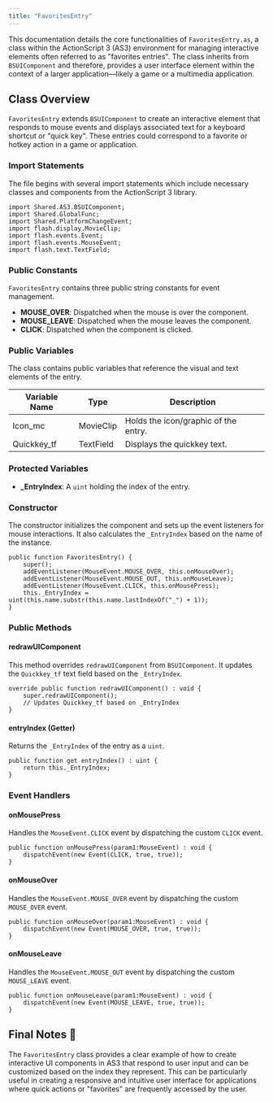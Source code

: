 ```yaml
---
title: "FavoritesEntry"
---
```


This documentation details the core functionalities of `FavoritesEntry.as`, a class within the ActionScript 3 (AS3) environment for managing interactive elements often referred to as "favorites entries".
The class inherits from `BSUIComponent` and therefore, provides a user interface element within the context of a larger application—likely a game or a multimedia application.

## Class Overview
`FavoritesEntry` extends `BSUIComponent` to create an interactive element that responds to mouse events and displays associated text for a keyboard shortcut or "quick key".
These entries could correspond to a favorite or hotkey action in a game or application.

### Import Statements
The file begins with several import statements which include necessary classes and components from the ActionScript 3 library.

```as3
import Shared.AS3.BSUIComponent;
import Shared.GlobalFunc;
import Shared.PlatformChangeEvent;
import flash.display.MovieClip;
import flash.events.Event;
import flash.events.MouseEvent;
import flash.text.TextField;
```

### Public Constants
`FavoritesEntry` contains three public string constants for event management.
- **MOUSE_OVER**: Dispatched when the mouse is over the component.
- **MOUSE_LEAVE**: Dispatched when the mouse leaves the component.
- **CLICK**: Dispatched when the component is clicked.

### Public Variables
The class contains public variables that reference the visual and text elements of the entry.

| Variable Name | Type        | Description                          |
|---------------|-------------|--------------------------------------|
| Icon_mc       | MovieClip   | Holds the icon/graphic of the entry. |
| Quickkey_tf   | TextField   | Displays the quickkey text.          |

### Protected Variables
- **_EntryIndex**: A `uint` holding the index of the entry.

### Constructor
The constructor initializes the component and sets up the event listeners for mouse interactions.
It also calculates the `_EntryIndex` based on the name of the instance.

```as3
public function FavoritesEntry() {
    super();
    addEventListener(MouseEvent.MOUSE_OVER, this.onMouseOver);
    addEventListener(MouseEvent.MOUSE_OUT, this.onMouseLeave);
    addEventListener(MouseEvent.CLICK, this.onMousePress);
    this._EntryIndex = uint(this.name.substr(this.name.lastIndexOf("_") + 1));
}
```

### Public Methods

#### redrawUIComponent
This method overrides `redrawUIComponent` from `BSUIComponent`. It updates the `Quickkey_tf` text field based on the `_EntryIndex`.

```as3
override public function redrawUIComponent() : void {
    super.redrawUIComponent();
    // Updates Quickkey_tf based on _EntryIndex
}
```

#### entryIndex (Getter)
Returns the `_EntryIndex` of the entry as a `uint`.

```as3
public function get entryIndex() : uint {
    return this._EntryIndex;
}
```

### Event Handlers

#### onMousePress
Handles the `MouseEvent.CLICK` event by dispatching the custom `CLICK` event.

```as3
public function onMousePress(param1:MouseEvent) : void {
    dispatchEvent(new Event(CLICK, true, true));
}
```

#### onMouseOver
Handles the `MouseEvent.MOUSE_OVER` event by dispatching the custom `MOUSE_OVER` event.

```as3
public function onMouseOver(param1:MouseEvent) : void {
    dispatchEvent(new Event(MOUSE_OVER, true, true));
}
```

#### onMouseLeave
Handles the `MouseEvent.MOUSE_OUT` event by dispatching the custom `MOUSE_LEAVE` event.

```as3
public function onMouseLeave(param1:MouseEvent) : void {
    dispatchEvent(new Event(MOUSE_LEAVE, true, true));
}
```

## Final Notes 📝
The `FavoritesEntry` class provides a clear example of how to create interactive UI components in AS3 that respond to user input and can be customized based on the index they represent.
This can be particularly useful in creating a responsive and intuitive user interface for applications where quick actions or "favorites" are frequently accessed by the user.
